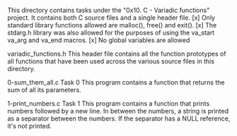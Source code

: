 This directory contains tasks under the "0x10. C - Variadic functions" project.
It contains both C source files and a single header file.
[x] Only standard library functions allowed are malloc(), free() and exit().
[x] The stdarg.h library was also allowed for the purposes of using the va_start va_arg and va_end macros.
[x] No global variables are allowed


variadic_functions.h
This header file contains all the function prototypes of all functions that have been used across the various source files in this directory.

0-sum_them_all.c
Task 0
This program contains a function that returns the sum of all its parameters.

1-print_numbers.c
Task 1
This program contains a function that prints numbers followed by a new line. In between the numbers, a string is printed as a separator between the numbers.
If the separator has a NULL reference, it's not printed.
